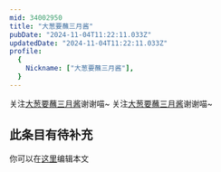 ```yaml
---
mid: 34002950
title: "大葱要蘸三月酱"
pubDate: "2024-11-04T11:22:11.033Z"
updatedDate: "2024-11-04T11:22:11.033Z"
profile:
  {
    Nickname: ["大葱要蘸三月酱"],
  }
---
```


关注[大葱要蘸三月酱](https://space.bilibili.com/34002950)谢谢喵~ 关注[大葱要蘸三月酱](https://space.bilibili.com/34002950)谢谢喵~

## 此条目有待补充
你可以在[这里](https://github.com/Yuhanawa/VTuber.ICU/edit/master/src/content/v/大葱要蘸三月酱/index.md)编辑本文
